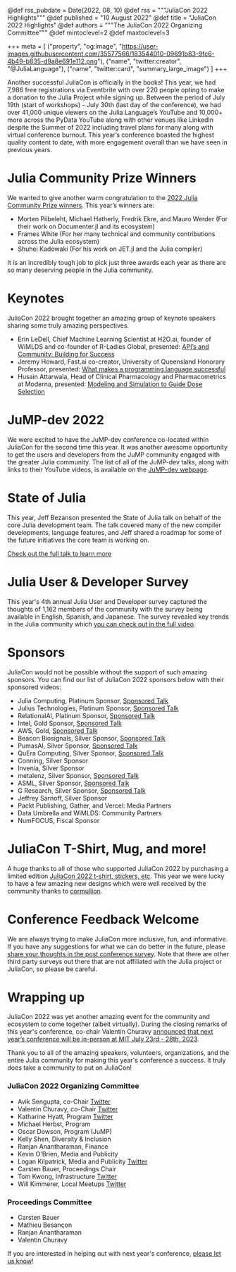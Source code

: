 @def rss_pubdate = Date(2022, 08, 10)
@def rss = """JuliaCon 2022 Highlights"""
@def published = "10 August 2022"
@def title = "JuliaCon 2022 Highlights"
@def authors = """The JuliaCon 2022 Organizing Committee"""
@def mintoclevel=2
@def maxtoclevel=3

+++
meta = [ ("property", "og:image", "https://user-images.githubusercontent.com/35577566/183544010-09691b83-9fc6-4b49-b835-d9a8e691e112.png"), ("name", "twitter:creator", "@JuliaLanguage"), ("name", "twitter:card", "summary_large_image") ]
+++

Another successful JuliaCon is officially in the books! This year, we had 7,986 free registrations via Eventbrite with over 220 people opting to make a donation to the Julia Project while signing up. Between the period of July 19th (start of workshops) - July 30th (last day of the conference), we had over 41,000 unique viewers on the Julia Language’s YouTube and 10,000+ more across the PyData YouTube along with other venues like LinkedIn despite the Summer of 2022 including travel plans for many along with virtual conference burnout. This year’s conference boasted the highest quality content to date, with more engagement overall than we have seen in previous years.

# Julia Community Prize Winners 

We wanted to give another warm congratulation to the [2022 Julia Community Prize winners](https://juliacon.org/2022/prize/). This year’s winners are: 

- Morten Piibeleht, Michael Hatherly, Fredrik Ekre, and Mauro Werder (For their work on Documenter.jl and its ecosystem)
- Frames White (For her many technical and community contributions across the Julia ecosystem)
- Shuhei Kadowaki (For his work on JET.jl and the Julia compiler)

It is an incredibly tough job to pick just three awards each year as there are so many deserving people in the Julia community.

# Keynotes 

JuliaCon 2022 brought together an amazing group of keynote speakers sharing some truly amazing perspectives.

- Erin LeDell, Chief Machine Learning Scientist at H2O.ai, founder of WiMLDS and co-founder of R-Ladies Global, presented: [API’s and Community: Building for Success](https://www.youtube.com/watch?v=ubURNGq6lsI)
- Jeremy Howard, Fast.ai co-creator, University of Queensland Honorary Professor, presented: [What makes a programming language successful](https://www.youtube.com/watch?v=s6pjxCuNGjc)
- Husain Attarwala, Head of Clinical Pharmacology and Pharmacometrics at Moderna, presented: [Modeling and Simulation to Guide Dose Selection](https://www.youtube.com/watch?v=6wGSCD3cI9E)

# JuMP-dev 2022

We were excited to have the JuMP-dev conference co-located within JuliaCon for the second time this year. It was another awesome opportunity to get the users and developers from the JuMP community engaged with the greater Julia community. The list of all of the JuMP-dev talks, along with links to their YouTube videos, is available on the [JuMP-dev webpage](https://jump.dev/meetings/juliacon2022/).

# State of Julia

This year, Jeff Bezanson presented the State of Julia talk on behalf of the core Julia development team. The talk covered many of the new compiler developments, language features, and Jeff shared a roadmap for some of the future initiatives the core team is working on.

[Check out the full talk to learn more](https://www.youtube.com/watch?v=N4h46_TCmGc)

# Julia User & Developer Survey

This year's 4th annual Julia User and Developer survey captured the thoughts of 1,162 members of the community with the survey being available in English, Spanish, and Japanese. The survey revealed key trends in the Julia community which [you can check out in the full video](https://www.youtube.com/watch?v=OnlKtNVNRrk).

# Sponsors

JuliaCon would not be possible without the support of such amazing sponsors.  You can find our list of JuliaCon 2022 sponsors below with their sponsored videos: 

- Julia Computing, Platinum Sponsor, [Sponsored Talk](https://www.youtube.com/watch?v=ZB15pk1fpgA)
- Julius Technologies, Platinum Sponsor, [Sponsored Talk](https://www.youtube.com/watch?v=Giq0qRByfmY)
- RelationalAI, Platinum Sponsor, [Sponsored Talk](https://www.youtube.com/watch?v=Pncp0puIwI0)
- Intel, Gold Sponsor, [Sponsored Talk](https://www.youtube.com/watch?v=-n5VMbEQLa4)
- AWS, Gold, [Sponsored Talk](https://www.youtube.com/watch?v=OY8RglOhHdU)
- Beacon Biosignals, Silver Sponsor, [Sponsored Talk]()
- PumasAI, Silver Sponsor, [Sponsored Talk](https://www.youtube.com/watch?v=CULuTOaqYQE)
- QuEra Computing, Silver Sponsor, [Sponsored Talk](https://www.youtube.com/watch?v=f7awOW3IHW8)
- Conning, Silver Sponsor
- Invenia, Silver Sponsor
- metalenz, Silver Sponsor, [Sponsored Talk](https://www.youtube.com/watch?v=Ji47nTNX90o)
- ASML, Silver Sponsor, [Sponsored Talk](https://www.youtube.com/watch?v=waWkScPKoDM)
- G Research, Silver Sponsor, [Sponsored Talk](https://www.youtube.com/watch?v=fUUpk1gTe_w)
- Jeffrey Sarnoff, Silver Sponsor
- Packt Publishing, Gather, and Vercel: Media Partners
- Data Umbrella and WiMLDS: Community Partners
- NumFOCUS, Fiscal Sponsor 

# JuliaCon T-Shirt, Mug, and more!

A huge thanks to all of those who supported JuliaCon 2022 by purchasing a limited edition [JuliaCon 2022 t-shirt, stickers, etc](https://discourse.julialang.org/t/juliacon-2022-t-shirts-socks-stickers-more-now-available/83184). This year we were lucky to have a few amazing new designs which were well received by the community thanks to [cormullion](https://github.com/cormullion/graphics).


# Conference Feedback Welcome

We are always trying to make JuliaCon more inclusive, fun, and informative. If you have any suggestions for what we can do better in the future, please [share your thoughts in the post conference survey](https://forms.gle/GJ6Y8Tz99XvBZgwr9). Note that there are other third party surveys out there that are not affiliated with the Julia project or JuliaCon, so please be careful.

# Wrapping up

JuliaCon 2022 was yet another amazing event for the community and ecosystem to come together (albeit virtually). During the closing remarks of this year's conference, co-chair Valentin Churavy [announced that next year’s conference will be in-person at MIT July 23rd - 28th, 2023](https://www.youtube.com/watch?v=9H9igUoavxc). 

Thank you to all of the amazing speakers, volunteers, organizations, and the entire Julia community for making this year's conference a success. It truly does take a community to put on JuliaCon!

### JuliaCon 2022 Organizing Committee

* Avik Sengupta, co-Chair [Twitter](https://twitter.com/aviksengupta)
* Valentin Churavy, co-Chair [Twitter](https://twitter.com/vchuravy)
* Katharine Hyatt, Program [Twitter](https://twitter.com/kslimes)
* Michael Herbst, Program
* Oscar Dowson, Program (JuMP)
* Kelly Shen, Diversity & Inclusion
* Ranjan Anantharaman, Finance
* Kevin O'Brien, Media and Publicity
* Logan Kilpatrick, Media and Publicity [Twitter](https://twitter.com/OfficialLoganK)
* Carsten Bauer, Proceedings Chair
* Tom Kwong, Infrastructure [Twitter](https://twitter.com/tomkwong)
* Will Kimmerer, Local Meetups [Twitter](https://twitter.com/KimmererWill)

### Proceedings Committee

* Carsten Bauer
* Mathieu Besançon
* Ranjan Anantharaman
* Valentin Churavy

If you are interested in helping out with next year's conference, [please let us know](https://forms.gle/t2GTGjmUgYSGztU26)!

